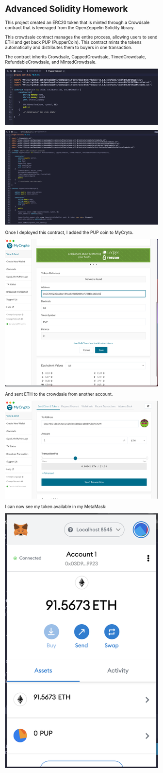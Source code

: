 # Advanced Solidity Homework

This project created an ERC20 token that is minted through a Crowdsale contract that is leveraged from the OpenZeppelin Solidity library.

This crowdsale contract manages the entire process, allowing users to send ETH and get back PUP (PupperCoin).
This contract mints the tokens automatically and distributes them to buyers in one transaction.

The contract inherits Crowdsale, CappedCrowdsale, TimedCrowdsale, RefundableCrowdsale, and MintedCrowdsale.

![PupperCoin Contract](https://github.com/ingridschommer/Advanced_Solidity_Homework/blob/main/Screenshots/PupperCoin%20Contract.png)

![CrowdSale Contract](https://github.com/ingridschommer/Advanced_Solidity_Homework/blob/main/Screenshots/Crowdsale%20Contract.png)

Once I deployed this contract, I added the PUP coin to MyCryto.

![Adding PUP token to MyCrypto](https://github.com/ingridschommer/Advanced_Solidity_Homework/blob/main/Screenshots/Adding%20PUP%20token%20to%20MyCrypto.png)

And sent ETH to the crowdsale from another account. 

![Sending ETH to my Contract](https://github.com/ingridschommer/Advanced_Solidity_Homework/blob/main/Screenshots/Sending%20ETH%20to%20my%20Contract.png)

I can now see my token available in my MetaMask:

![PUP in MetaMask](https://github.com/ingridschommer/Advanced_Solidity_Homework/blob/main/Screenshots/PUP%20in%20MetaMask.png)